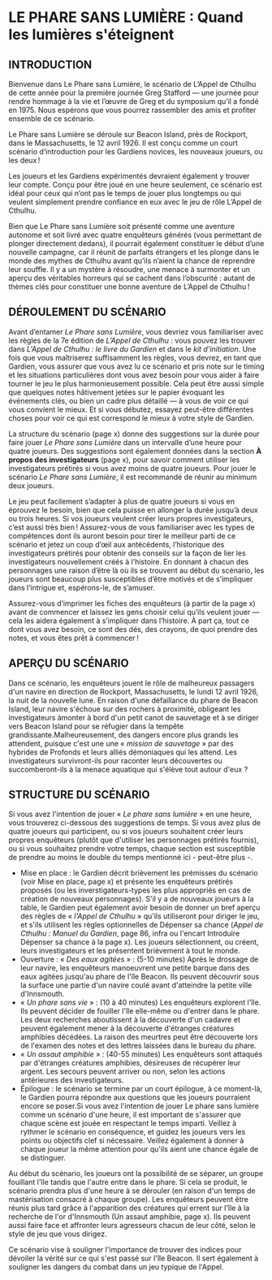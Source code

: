 # LE PHARE SANS LUMIÈRE : Quand les lumières s'éteignent

## INTRODUCTION

Bienvenue dans Le Phare sans Lumière, le scénario de L’Appel de Cthulhu de cette année pour la première journée Greg Stafford — une journée pour rendre hommage à la vie et l’œuvre de Greg et du symposium qu’il a fondé en 1975. Nous espérons que vous pourrez rassembler des amis et profiter ensemble de ce scénario.

Le Phare sans Lumière se déroule sur Beacon Island, près de Rockport, dans le Massachusetts, le 12 avril 1926. Il est conçu comme un court scénario d’introduction pour les Gardiens novices, les nouveaux joueurs, ou les deux !

Les joueurs et les Gardiens expérimentés devraient également y trouver leur compte. Conçu pour être joué en une heure seulement, ce scénario est idéal pour ceux qui n’ont pas le temps de jouer plus longtemps ou qui veulent simplement prendre confiance en eux avec le jeu de rôle L’Appel de Cthulhu.

Bien que Le Phare sans Lumière soit présenté comme une aventure autonome et soit livré avec quatre enquêteurs générés (vous permettant de plonger directement dedans), il pourrait également constituer le début d’une nouvelle campagne, car il réunit de parfaits étrangers et les plonge dans le monde des mythes de Cthulhu avant qu’ils n’aient la chance de reprendre leur souffle. Il y a un mystère à résoudre, une menace à surmonter et un aperçu des véritables horreurs qui se cachent dans l’obscurité : autant de thèmes clés pour constituer une bonne aventure de L’Appel de Cthulhu !

## DÉROULEMENT DU SCÉNARIO

Avant d’entamer *Le Phare sans Lumière*, vous devriez vous familiariser avec les règles de la 7e édition de *L’Appel de Cthulhu* : vous pouvez les trouver dans *L'Appel de Cthulhu : le livre du Gardien* et dans le *kit d'initiation*. Une fois que vous maîtriserez suffisamment les règles, vous devrez, en tant que Gardien, vous assurer que vous avez lu ce scénario et pris note sur le timing et les situations particulières dont vous avez besoin pour vous aider à faire tourner le jeu le plus harmonieusement possible. Cela peut être aussi simple que quelques notes hâtivement jetées sur le papier évoquant les événements clés, ou bien un cadre plus détaillé — à vous de voir ce qui vous convient le mieux. Et si vous débutez, essayez peut-être différentes choses pour voir ce qui est correspond le mieux à votre style de Gardien.

La structure du scénario (page x) donne des suggestions sur la durée pour faire jouer *Le Phare sans Lumière* dans un intervalle d’une heure pour quatre joueurs. Des suggestions sont également données dans la section **À propos des investigateurs** (page x), pour savoir comment utiliser les investigateurs prétirés si vous avez moins de quatre joueurs. Pour jouer le scénario *Le Phare sans Lumière*, il est recommandé de réunir au minimum deux joueurs.

Le jeu peut facilement s’adapter à plus de quatre joueurs si vous en éprouvez le besoin, bien que cela puisse en allonger la durée jusqu’à deux ou trois heures. Si vos joueurs veulent créer leurs propres investigateurs, c’est aussi très bien ! Assurez-vous de vous familiariser avec les types de compétences dont ils auront besoin pour tirer le meilleur parti de ce scénario et jetez un coup d’œil aux antécédents, l’historique des investigateurs prétirés pour obtenir des conseils sur la façon de lier les investigateurs nouvellement créés à l’histoire. En donnant à chacun des personnages une raison d’être là où ils se trouvent au début du scénario, les joueurs sont beaucoup plus susceptibles d’être motivés et de s’impliquer dans l’intrigue et, espérons-le, de s’amuser.

Assurez-vous d’imprimer les fiches des enquêteurs (à partir de la page x) avant de commencer et laissez les gens choisir celui qu’ils veulent jouer — cela les aidera également à s’impliquer dans l’histoire. À part ça, tout ce dont vous avez besoin, ce sont des dés, des crayons, de quoi prendre des notes, et vous êtes prêt à commencer !

## APERÇU DU SCÉNARIO

Dans ce scénario, les enquêteurs jouent le rôle de malheureux passagers d'un navire en direction de Rockport, Massachusetts, le lundi 12 avril 1926, la nuit de la nouvelle lune. En raison d'une défaillance du phare de Beacon Island, leur navire s'échoue sur des rochers à proximité, obligeant les investigateurs àmonter à bord d'un petit canot de sauvetage et à se diriger vers Beacon Island pour se réfugier dans la tempête grandissante.Malheureusement, des dangers encore plus grands les attendent, puisque c'est une une « *mission de sauvetage* » par des hybrides de Profonds et leurs alliés démoniaques qui les attend. Les investigateurs survivront-ils pour raconter leurs découvertes ou succomberont-ils à la menace aquatique qui s'élève tout autour d'eux ?

## STRUCTURE DU SCÉNARIO

Si vous avez l'intention de jouer « *Le phare sans lumière* » en une heure, vous trouverez ci-dessous des suggestions de temps. Si vous avez plus de quatre joueurs qui participent, ou si vos joueurs souhaitent créer leurs propres enquêteurs (plutôt que d'utiliser les personnages prétirés fournis), ou si vous souhaitez prendre votre temps, chaque section est susceptible de prendre au moins le double du temps mentionné ici - peut-être plus -.

* Mise en place : le Gardien décrit brièvement les prémisses du scénario (voir Mise en place, page x) et présente les enquêteurs prétirés proposés (ou les inverstigateurs-types les plus appropriés en cas de création de nouveaux personnages). S'il y a de nouveaux joueurs à la table, le Gardien peut également avoir besoin de donner un bref aperçu des règles de « *l'Appel de Cthulhu* » qu'ils utiliseront pour diriger le jeu, et s'ils utilisent les règles optionnelles de Dépenser sa chance (*Appel de Cthulhu : Manuel du Gardien*, page 86, infra ou l'encart Introduire Dépenser sa chance à la page x). Les joueurs sélectionnent, ou créent, leurs investigateurs et les présentent brièvement à tout le monde.
* Ouverture : « *Des eaux agitées* » : (5-10 minutes) Après le drossage de leur navire, les enquêteurs manoeuvrent une petite barque dans des eaux agitées jusqu'au phare de l'île Beacon. Ils peuvent découvrir sous la surface une partie d'un navire coulé avant d'atteindre la petite ville d'Innsmouth.
* « *Un phare sans vie* » : (10 à 40 minutes) Les enquêteurs explorent l'île. Ils peuvent décider de fouiller l'île elle-même ou d'entrer dans le phare. Les deux recherches aboutissent à la découverte d'un cadavre et peuvent également mener à la découverte d'étranges créatures amphibies décédées. La raison des meurtres peut être découverte lors de l'examen des notes et des lettres laissées dans le bureau du phare.
* « *Un assaut amphibie* » : (40-55 minutes) Les enquêteurs sont attaqués par d'étranges créatures amphibies, désireuses de récupérer leur argent. Les secours peuvent arriver ou non, selon les actions antérieures des investigateurs.
* Épilogue : le scénario se termine par un court épilogue, à ce moment-là, le Gardien pourra répondre aux questions que les joueurs pourraient encore se poser.Si vous avez l'intention de jouer Le phare sans lumière comme un scénario d'une heure, il est important de s'assurer que chaque scène est jouée en respectant le temps imparti. Veillez à rythmer le scénario en conséquence, et guidez les joueurs vers les points ou objectifs clef si nécessaire. Veillez également à donner à chaque joueur la même attention pour qu'ils aient une chance égale de se distinguer.

Au début du scénario, les joueurs ont la possibilité de se séparer, un groupe fouillant l'île tandis que l'autre entre dans le phare. Si cela se produit, le scénario prendra plus d'une heure à se dérouler (en raison d'un temps de mastérisation consacré à chaque groupe). Les enquêteurs peuvent être réunis plus tard grâce à l'apparition des créatures qui errent sur l'île à la recherche de l'or d'Innsmouth (Un assaut amphibie, page x). Ils peuvent aussi faire face et affronter leurs agresseurs chacun de leur côté, selon le style de jeu que vous dirigez.

Ce scénario vise à souligner l'importance de trouver des indices pour dévoiler la vérité sur ce qui s'est passé sur l'île Beacon. Il sert également à souligner les dangers du combat dans un jeu typique de l'Appel.